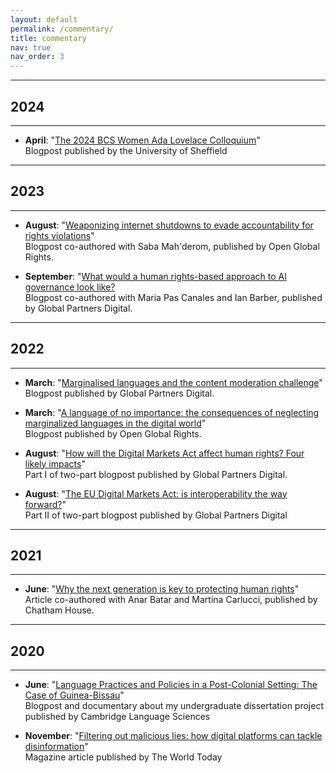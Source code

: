 ```yaml
---
layout: default
permalink: /commentary/
title: commentary
nav: true
nav_order: 3
---
```




<!-- _pages/blog.md -->

---
## **2024**
---
- **April**: "[The 2024 BCS Women Ada Lovelace Colloquium](https://www.sheffield.ac.uk/cs/postgraduate/student-profiles/jacquie)"  
  Blogpost published by the University of Sheffield

---
## **2023**
---
- **August**: "[Weaponizing internet shutdowns to evade accountability for rights violations](https://www.openglobalrights.org/weaponizing-internet-shutdowns-evade-accountability-rights-violations/)"  
  Blogpost co-authored with Saba Mah'derom, published by Open Global Rights.

- **September**: "[What would a human rights-based approach to AI governance look like?](https://www.gp-digital.org/what-would-a-human-rights-based-approach-to-ai-governance-look-like/)  
  Blogpost co-authored with Maria Pas Canales and Ian Barber, published by Global Partners Digital.

---
## **2022**
---
- **March**: "[Marginalised languages and the content moderation challenge](https://www.gp-digital.org/marginalised-languages-and-the-content-moderation-challenge/)"  
  Blogpost published by Global Partners Digital.

- **March**: "[A language of no importance: the consequences of neglecting marginalized languages in the digital world](https://www.openglobalrights.org/a-language-of-no-importance-the-consequences-of-neglecting-marginalized-languages-in-the-digital-world/)"  
  Blogpost published by Open Global Rights.

- **August**: "[How will the Digital Markets Act affect human rights? Four likely impacts](https://www.gp-digital.org/how-will-the-digital-markets-act-affect-human-rights-four-likely-impacts/)"  
  Part I of two-part blogpost published by Global Partners Digital.
  
- **August**: "[The EU Digital Markets Act: is interoperability the way forward?](https://www.gp-digital.org/the-eu-digital-markets-act-is-interoperability-the-way-forward/)"  
  Part II of two-part blogpost published by Global Partners Digital

---
## **2021**
---
- **June**: "[Why the next generation is key to protecting human rights](https://www.chathamhouse.org/2021/06/why-next-generation-key-protecting-human-rights)"  
  Article co-authored with Anar Batar and Martina Carlucci, published by Chatham House.


---
## **2020**
---

- **June**: "[Language Practices and Policies in a Post-Colonial Setting: The Case of Guinea-Bissau](https://www.languagesciences.cam.ac.uk/news/language-practices-and-policies-post-colonial-setting-case-guinea-bissau)"  
  Blogpost and documentary about my undergraduate dissertation project published by Cambridge Language Sciences

- **November**: "[Filtering out malicious lies: how digital platforms can tackle disinformation](https://www.chathamhouse.org/publications/twt/filtering-out-malicious-lies)"  
  Magazine article published by The World Today



